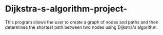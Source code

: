 # Dijkstra-s-algorithm-project-
This program allows the user to create a graph of nodes and paths and then determines the shortest path between two nodes using Dijkstra's algorithm.
